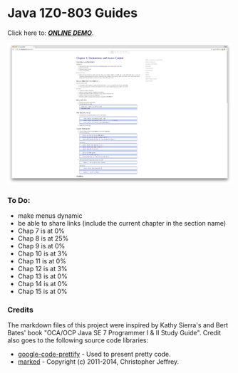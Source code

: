 # Java 1Z0-803 Guides

Click here to: ***[ONLINE DEMO](http://miguelp.com/javaGuides)***.

![alt tag](screenshot.png)

### To Do:
- make menus dynamic
- be able to share links (include the current chapter in the section name)
- Chap 7 is at 0%
- Chap 8 is at 25%
- Chap 9 is at 0%
- Chap 10 is at 3%
- Chap 11 is at 0%
- Chap 12 is at 3%
- Chap 13 is at 0%
- Chap 14 is at 0%
- Chap 15 is at 0%

### Credits

The markdown files of this project were inspired by Kathy Sierra's and Bert Bates' book "OCA/OCP Java SE 7 Programmer I & II Study Guide".
Credit also goes to the following source code libraries:

- [google-code-prettify](https://github.com/google/code-prettify) - Used to present pretty code.
- [marked](https://github.com/chjj/) - Copyright (c) 2011-2014, Christopher Jeffrey.